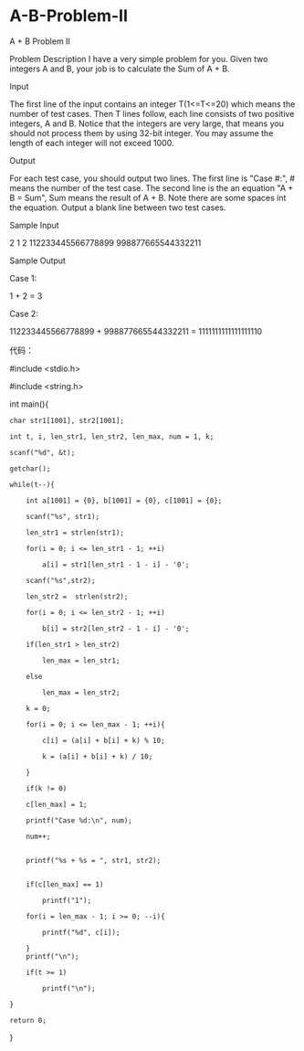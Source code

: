 # A-B-Problem-II

A + B Problem II

Problem Description
I have a very simple problem for you. Given two integers A and B, your job is to calculate the Sum of A + B.
 
 
Input

The first line of the input contains an integer T(1<=T<=20) which means the number of test cases. Then T lines follow, each line consists of two positive integers, A and B. Notice that the integers are very large, that means you should not process them by using 32-bit integer. You may assume the length of each integer will not exceed 1000. 

Output

For each test case, you should output two lines. The first line is "Case #:", # means the number of the test case. The second line is the an equation "A + B = Sum", Sum means the result of A + B. Note there are some spaces int the equation. Output a blank line between two test cases.
 
 
Sample Input

2
1 2
112233445566778899 998877665544332211
 
 
Sample Output

Case 1:

1 + 2 = 3

Case 2:

112233445566778899 + 998877665544332211 = 1111111111111111110 

代码：

#include <stdio.h>

#include <string.h>

int main(){

    char str1[1001], str2[1001];
    
    int t, i, len_str1, len_str2, len_max, num = 1, k;
    
    scanf("%d", &t);
    
    getchar();
    
    while(t--){
    
        int a[1001] = {0}, b[1001] = {0}, c[1001] = {0};
        
        scanf("%s", str1);
        
        len_str1 = strlen(str1);
        
        for(i = 0; i <= len_str1 - 1; ++i)
        
            a[i] = str1[len_str1 - 1 - i] - '0';
            
        scanf("%s",str2);
        
        len_str2 =  strlen(str2);
        
        for(i = 0; i <= len_str2 - 1; ++i)
        
            b[i] = str2[len_str2 - 1 - i] - '0';
            
        if(len_str1 > len_str2)
        
            len_max = len_str1;
            
        else
        
            len_max = len_str2;
            
        k = 0;
        
        for(i = 0; i <= len_max - 1; ++i){
        
            c[i] = (a[i] + b[i] + k) % 10;
            
            k = (a[i] + b[i] + k) / 10;
            
        }
        
        if(k != 0)
        
        c[len_max] = 1;
        
        printf("Case %d:\n", num);
        
        num++;
        
        
        printf("%s + %s = ", str1, str2);
        
        
        if(c[len_max] == 1)
        
            printf("1");
            
        for(i = len_max - 1; i >= 0; --i){
        
            printf("%d", c[i]);
            
        }
        printf("\n");
        
        if(t >= 1)
        
            printf("\n");
            
    }
    
    return 0;
    

}

